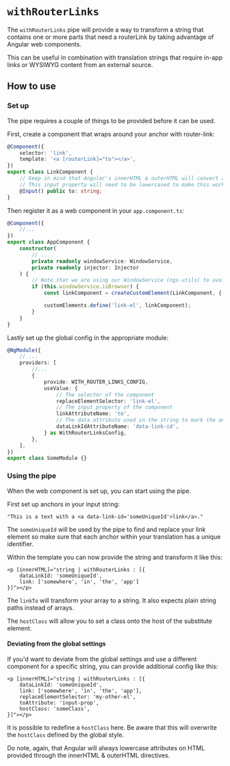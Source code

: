 # `withRouterLinks`

The `withRouterLinks` pipe will provide a way to transform a string that contains one or more parts that need a routerLink by taking advantage of Angular web components.

This can be useful in combination with translation strings that require in-app links or WYSIWYG content from an external source.

## How to use

### Set up

The pipe requires a couple of things to be provided before it can be used.

First, create a component that wraps around your anchor with router-link:

```typescript
@Component({
	selector: 'link',
	template: '<a [routerLink]="to"></a>',
})
export class LinkComponent {
	// Keep in mind that Angular's innerHTML & outerHTML will convert attributes to lower casing.
	// This input property will need to be lowercased to make this work.
	@Input() public to: string;
}
```

Then register it as a web component in your `app.component.ts`:

```typescript
@Component({
	//...
})
export class AppComponent {
	constructor(
		// ...
		private readonly windowService: WindowService,
		private readonly injector: Injector
	) {
		// Note that we are using our WindowService (ngx-utils) to avoid SSR issues.
		if (this.windowService.isBrowser) {
			const linkComponent = createCustomElement(LinkComponent, { injector: this.injector });

			customElements.define('link-el', linkComponent);
		}
	}
}
```

Lastly set up the global config in the appropriate module:

```typescript
@NgModule({
	// ...
	providers: [
		//...
		{
			provide: WITH_ROUTER_LINKS_CONFIG,
			useValue: {
				// The selector of the component
				replaceElementSelector: 'link-el',
				// The input property of the component
				linkAttributeName: 'to',
				// The data attribute used in the string to mark the anchor that needs to be targetted
				dataLinkIdAttributeName: 'data-link-id',
			} as WithRouterLinksConfig,
		},
	],
})
export class SomeModule {}
```

### Using the pipe

When the web component is set up, you can start using the pipe.

First set up anchors in your input string:

```text
"This is a text with a <a data-link-id='someUniqueId'>link</a>."
```

The `someUniqueId` will be used by the pipe to find and replace your link element so make sure that each anchor within your translation has a unique identifier.

Within the template you can now provide the string and transform it like this:

```angular2html
<p [innerHTML]="string | withRouterLinks : [{
    dataLinkId: 'someUniqueId',
    link: ['somewhere', 'in', 'the', 'app']
}]"></p>
```

The `linkTo` will transform your array to a string. It also expects plain string paths instead of arrays.

The `hostClass` will allow you to set a class onto the host of the substitute element.

#### Deviating from the global settings

If you'd want to deviate from the global settings and use a different component for a specific string, you can provide additional config like this:

```angular2html
<p [innerHTML]="string | withRouterLinks : [{
    dataLinkId: 'someUniqueId',
    link: ['somewhere', 'in', 'the', 'app'],
    replaceElementSelector: 'my-other-el',
	toAttribute: 'input-prop',
    hostClass: 'someClass',
}]"></p>
```

It is possible to redefine a `hostClass` here. Be aware that this will overwrite the `hostClass` defined by the global style.

Do note, again, that Angular will always lowercase attributes on HTML provided through the innerHTML & outerHTML directives.
